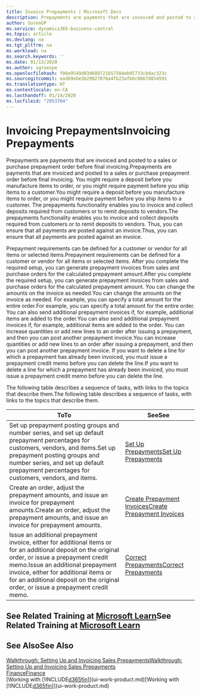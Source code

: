 ```yaml
---
title: Invoice Prepayments | Microsoft Docs
description: Prepayments are payments that are invoiced and posted to a sales or purchase prepayment order before final invoicing. You might require a deposit before you manufacture items to order, or you might require payment before you ship items to a customer. The prepayments functionality enables you to invoice and collect deposits required from customers or to remit deposits to vendors. Thus, you can ensure that all payments are posted against an invoice.
author: SorenGP
ms.service: dynamics365-business-central
ms.topic: article
ms.devlang: na
ms.tgt_pltfrm: na
ms.workload: na
ms.search.keywords: ''
ms.date: 01/13/2020
ms.author: sgroespe
ms.openlocfilehash: f08e9549d83d689721657584eb95733cb8ac323c
ms.sourcegitcommit: ead69ebe5b29927876a4fb23afb6c066f8854591
ms.translationtype: HT
ms.contentlocale: en-CA
ms.lasthandoff: 01/14/2020
ms.locfileid: "2953764"
---
```

# <a name="invoicing-prepayments"></a><span data-ttu-id="9a93e-106">Invoicing Prepayments</span><span class="sxs-lookup"><span data-stu-id="9a93e-106">Invoicing Prepayments</span></span>
<span data-ttu-id="9a93e-107">Prepayments are payments that are invoiced and posted to a sales or purchase prepayment order before final invoicing.</span><span class="sxs-lookup"><span data-stu-id="9a93e-107">Prepayments are payments that are invoiced and posted to a sales or purchase prepayment order before final invoicing.</span></span> <span data-ttu-id="9a93e-108">You might require a deposit before you manufacture items to order, or you might require payment before you ship items to a customer.</span><span class="sxs-lookup"><span data-stu-id="9a93e-108">You might require a deposit before you manufacture items to order, or you might require payment before you ship items to a customer.</span></span> <span data-ttu-id="9a93e-109">The prepayments functionality enables you to invoice and collect deposits required from customers or to remit deposits to vendors.</span><span class="sxs-lookup"><span data-stu-id="9a93e-109">The prepayments functionality enables you to invoice and collect deposits required from customers or to remit deposits to vendors.</span></span> <span data-ttu-id="9a93e-110">Thus, you can ensure that all payments are posted against an invoice.</span><span class="sxs-lookup"><span data-stu-id="9a93e-110">Thus, you can ensure that all payments are posted against an invoice.</span></span>  

 <span data-ttu-id="9a93e-111">Prepayment requirements can be defined for a customer or vendor for all items or selected items.</span><span class="sxs-lookup"><span data-stu-id="9a93e-111">Prepayment requirements can be defined for a customer or vendor for all items or selected items.</span></span> <span data-ttu-id="9a93e-112">After you complete the required setup, you can generate prepayment invoices from sales and purchase orders for the calculated prepayment amount.</span><span class="sxs-lookup"><span data-stu-id="9a93e-112">After you complete the required setup, you can generate prepayment invoices from sales and purchase orders for the calculated prepayment amount.</span></span> <span data-ttu-id="9a93e-113">You can change the amounts on the invoice as needed.</span><span class="sxs-lookup"><span data-stu-id="9a93e-113">You can change the amounts on the invoice as needed.</span></span> <span data-ttu-id="9a93e-114">For example, you can specify a total amount for the entire order.</span><span class="sxs-lookup"><span data-stu-id="9a93e-114">For example, you can specify a total amount for the entire order.</span></span> <span data-ttu-id="9a93e-115">You can also send additional prepayment invoices if, for example, additional items are added to the order.</span><span class="sxs-lookup"><span data-stu-id="9a93e-115">You can also send additional prepayment invoices if, for example, additional items are added to the order.</span></span> <span data-ttu-id="9a93e-116">You can increase quantities or add new lines to an order after issuing a prepayment, and then you can post another prepayment invoice.</span><span class="sxs-lookup"><span data-stu-id="9a93e-116">You can increase quantities or add new lines to an order after issuing a prepayment, and then you can post another prepayment invoice.</span></span> <span data-ttu-id="9a93e-117">If you want to delete a line for which a prepayment has already been invoiced, you must issue a prepayment credit memo before you can delete the line.</span><span class="sxs-lookup"><span data-stu-id="9a93e-117">If you want to delete a line for which a prepayment has already been invoiced, you must issue a prepayment credit memo before you can delete the line.</span></span>  

 <span data-ttu-id="9a93e-118">The following table describes a sequence of tasks, with links to the topics that describe them.</span><span class="sxs-lookup"><span data-stu-id="9a93e-118">The following table describes a sequence of tasks, with links to the topics that describe them.</span></span>

|<span data-ttu-id="9a93e-119">**To**</span><span class="sxs-lookup"><span data-stu-id="9a93e-119">**To**</span></span>|<span data-ttu-id="9a93e-120">**See**</span><span class="sxs-lookup"><span data-stu-id="9a93e-120">**See**</span></span>|  
|------------|-------------|  
|<span data-ttu-id="9a93e-121">Set up prepayment posting groups and number series, and set up default prepayment percentages for customers, vendors, and items.</span><span class="sxs-lookup"><span data-stu-id="9a93e-121">Set up prepayment posting groups and number series, and set up default prepayment percentages for customers, vendors, and items.</span></span>|[<span data-ttu-id="9a93e-122">Set Up Prepayments</span><span class="sxs-lookup"><span data-stu-id="9a93e-122">Set Up Prepayments</span></span>](finance-set-up-prepayments.md)|
|<span data-ttu-id="9a93e-123">Create an order, adjust the prepayment amounts, and issue an invoice for prepayment amounts.</span><span class="sxs-lookup"><span data-stu-id="9a93e-123">Create an order, adjust the prepayment amounts, and issue an invoice for prepayment amounts.</span></span>|[<span data-ttu-id="9a93e-124">Create Prepayment Invoices</span><span class="sxs-lookup"><span data-stu-id="9a93e-124">Create Prepayment Invoices</span></span>](finance-how-to-create-prepayment-invoices.md)|  
|<span data-ttu-id="9a93e-125">Issue an additional prepayment invoice, either for additional items or for an additional deposit on the original order, or issue a prepayment credit memo.</span><span class="sxs-lookup"><span data-stu-id="9a93e-125">Issue an additional prepayment invoice, either for additional items or for an additional deposit on the original order, or issue a prepayment credit memo.</span></span>|[<span data-ttu-id="9a93e-126">Correct Prepayments</span><span class="sxs-lookup"><span data-stu-id="9a93e-126">Correct Prepayments</span></span>](finance-how-to-correct-prepayments.md)|  

## <a name="see-related-training-at-microsoft-learnlearnmodulesprepayment-invoices-dynamics-365-business-centralindex"></a><span data-ttu-id="9a93e-127">See Related Training at [Microsoft Learn](/learn/modules/prepayment-invoices-dynamics-365-business-central/index)</span><span class="sxs-lookup"><span data-stu-id="9a93e-127">See Related Training at [Microsoft Learn](/learn/modules/prepayment-invoices-dynamics-365-business-central/index)</span></span>

## <a name="see-also"></a><span data-ttu-id="9a93e-128">See Also</span><span class="sxs-lookup"><span data-stu-id="9a93e-128">See Also</span></span>  
[<span data-ttu-id="9a93e-129">Walkthrough: Setting Up and Invoicing Sales Prepayments</span><span class="sxs-lookup"><span data-stu-id="9a93e-129">Walkthrough: Setting Up and Invoicing Sales Prepayments</span></span>](walkthrough-setting-up-and-invoicing-sales-prepayments.md)  
[<span data-ttu-id="9a93e-130">Finance</span><span class="sxs-lookup"><span data-stu-id="9a93e-130">Finance</span></span>](finance.md)  
<span data-ttu-id="9a93e-131">[Working with [!INCLUDE[d365fin](includes/d365fin_md.md)]](ui-work-product.md)</span><span class="sxs-lookup"><span data-stu-id="9a93e-131">[Working with [!INCLUDE[d365fin](includes/d365fin_md.md)]](ui-work-product.md)</span></span>

